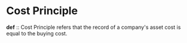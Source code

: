 # Cost Principle
**def** :: Cost Principle refers that the record of a company's asset cost is equal to the buying cost.
